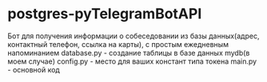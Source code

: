 # postgres-pyTelegramBotAPI
Бот для получения информации о собеседовании из базы данных(адрес, контактный телефон, ссылка на карты), с простым ежедневным напоминанием
database.py - создание таблицы в базе данных mydb(в моем случае)
config.py - место для ваших констант типа токена
main.py - основной код
